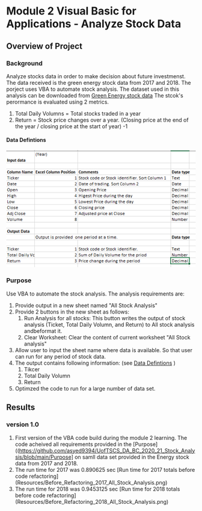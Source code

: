 # Module 2 Visual Basic for Applications - Analyze Stock Data

## Overview of Project
### Background
Analyze stocks data in order to make decision about future investmenst. The data received is the green energy stock data from 2017 and 2018.
The porject uses VBA to automate stock analysis. The dataset used in this analysis can be downloaded from [Green Energy stock data](https://2u-data-curriculum-team.s3.amazonaws.com/dataviz-online/module_2/green_stocks.xlsx)
The stcok's perormance is evaluated using 2 metrics.
  1. Total Daily Volumns = Total stocks traded in a year
  2. Return = Stock price changes over a year. (Closing price at the end of the year / closing price at the start of year) -1 

#### Data Defintions

![Data definitions](Resources/VBA_Challenge_Data_Definitions.png)
       
       
### Purpose
Use VBA to automate the stock analysis. The analysis requirements are:
  1. Provide output in a new sheet named "All Stock Analysis"
  2. Provide 2 buttons in the new sheet as follows:
      1. Run Analysis for all stocks: This button writes the output of stock analysis (Ticket, Total Daily Volumn, and Return) to All stock analysis andbeformat it.
      2. Clear Worksheet: Clear the content of current worksheet "All Stock analysis"
  3. Allow user to input the sheet name where data is available. So that user can run for any period of stock data.
  4. The output contains following information: (see [Data Defintions](https://github.com/asyed9394/UofTSCS_DA_BC_2020_21_Stock_Analysis/blob/main/README.md#data-defintions) ) 
      1. Tikcer 
      2. Total Daily Volumn
      3. Return 
  5. Optimzed the code to run for a large number of data set.  
  
## Results

### version 1.0

  1. First version of the VBA code build during the module 2 learning. The code acheived all requirements provided in the [Purpose]((https://github.com/asyed9394/UofTSCS_DA_BC_2020_21_Stock_Analysis/blob/main/Purpose] on samll data set provided in the Energy stock data from 2017 and 2018.
  2. The run time for 2017 was 0.890625 sec
    [Run time for 2017 totals before code refactoring]
    (Resources/Before_Refactoring_2017_All_Stock_Analysis.png)
  3. The run time for 2018 was 0.9453125 sec
    [Run time for 2018 totals before code refactoring]
    (Resources/Before_Refactoring_2018_All_Stock_Analysis.png)
    
 






